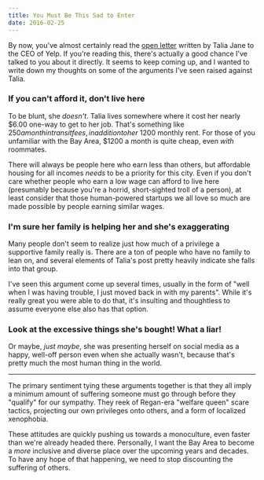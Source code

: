 ```yaml
---
title: You Must Be This Sad to Enter
date: 2016-02-25
---
```

By now, you've almost certainly read the [open letter](https://medium.com/@taliajane/an-open-letter-to-my-ceo-fb73df021e7a) written by Talia Jane to the CEO of Yelp. If you're reading this, there's actually a good chance I've talked to you about it directly. It seems to keep coming up, and I wanted to write down my thoughts on some of the arguments I've seen raised against Talia.

### If you can't afford it, don't live here

To be blunt, she _doesn't_. Talia lives somewhere where it cost her nearly $6.00 one-way to get to her job. That's something like $250 a month in transit fees, in addition to her ~$1200 monthly rent. For those of you unfamiliar with the Bay Area, $1200 a month is quite cheap, even _with_ roommates.

There will always be people here who earn less than others, but affordable housing for all incomes _needs_ to be a priority for this city. Even if you don't care whether people who earn a low wage can afford to live here (presumably because you're a horrid, short-sighted troll of a person), at least consider that those human-powered startups we all love so much are made possible by people earning similar wages.

### I'm sure her family is helping her and she's exaggerating

Many people don't seem to realize just how much of a privilege a supportive family really is. There are a ton of people who have no family to lean on, and several elements of Talia's post pretty heavily indicate she falls into that group.

I've seen this argument come up several times, usually in the form of "well when I was having trouble, I just moved back in with my parents". While it's really great you were able to do that, it's insulting and thoughtless to assume everyone else also has that option.

### Look at the excessive things she's bought! What a liar!

Or maybe, _just maybe_, she was presenting herself on social media as a happy, well-off person even when she actually wasn't, because that's pretty much the most human thing in the world.

---

The primary sentiment tying these arguments together is that they all imply a minimum amount of suffering someone must go through before they "qualify" for our sympathy. They reek of Regan-era "welfare queen" scare tactics, projecting our own privileges onto others, and a form of localized xenophobia.

These attitudes are quickly pushing us towards a monoculture, even faster than we're already headed there. Personally, I want the Bay Area to become a _more_ inclusive and diverse place over the upcoming years and decades. To have any hope of that happening, we need to stop discounting the suffering of others.


